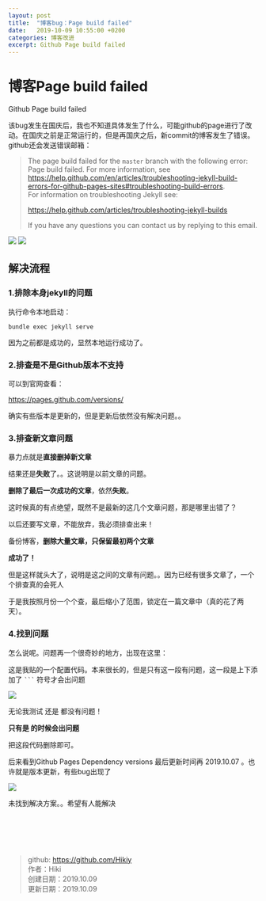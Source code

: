 ```yaml
---
layout: post
title:  "博客bug：Page build failed"
date:   2019-10-09 10:55:00 +0200
categories: 博客改进
excerpt: Github Page build failed
---
```


# 博客Page build failed

Github Page build failed

该bug发生在国庆后，我也不知道具体发生了什么，可能github的page进行了改动。在国庆之前是正常运行的，但是再国庆之后，新commit的博客发生了错误。github还会发送错误邮箱：

> The page build failed for the `master` branch with the following error:  
> Page build failed. For more information, see https://help.github.com/en/articles/troubleshooting-jekyll-build-errors-for-github-pages-sites#troubleshooting-build-errors.  
For information on troubleshooting Jekyll see:  
> 
>  https://help.github.com/articles/troubleshooting-jekyll-builds
>
> If you have any questions you can contact us by replying to this email.

![](https://hiki-blog.oss-cn-shenzhen.aliyuncs.com/githubio/bug/bug_20191009102748.png)
![](https://hiki-blog.oss-cn-shenzhen.aliyuncs.com/githubio/bug/bug_20191009104823.png?Expires=1570593017&OSSAccessKeyId=TMP.hVHzoQPphgabRGiuVhq38Pt5Qtj3VwWhUubzWVbjNiJtAaDBYAkqKaSoMTVC12gsYiRsCuaRU3BMpz5irzyTZVdAffYKFm3sbZkqdWHtK1iYeLEmSgKpHJRURgZbmc.tmp&Signature=pvzbyaT3D5FFxO%2FAbR2HqtpiLvk%3D)

## 解决流程

### 1.排除本身jekyll的问题

执行命令本地启动：

```
bundle exec jekyll serve
```

因为之前都是成功的，显然本地运行成功了。

### 2.排查是不是Github版本不支持

可以到官网查看：

https://pages.github.com/versions/

确实有些版本是更新的，但是更新后依然没有解决问题。。

### 3.排查新文章问题

暴力点就是**直接删掉新文章**

结果还是**失败**了。。这说明是以前文章的问题。

**删除了最后一次成功的文章**，依然**失败**。

这时候真的有点绝望，既然不是最新的这几个文章问题，那是哪里出错了？

以后还要写文章，不能放弃，我必须排查出来！

备份博客，**删除大量文章，只保留最初两个文章**

**成功了！**

但是这样就头大了，说明是这之间的文章有问题。。因为已经有很多文章了，一个个排查真的会死人

于是我按照月份一个个查，最后缩小了范围，锁定在一篇文章中（真的花了两天）。


### 4.找到问题

怎么说呢。问题再一个很奇妙的地方，出现在这里：

<!DOCTYPE configuration>

这是我贴的一个配置代码。本来很长的，但是只有这一段有问题，这一段是上下添加了 ` ``` ` 符号才会出问题

![](https://hiki-blog.oss-cn-shenzhen.aliyuncs.com/githubio/bug/bug_20191009105153.png?Expires=1570593133&OSSAccessKeyId=TMP.hVHzoQPphgabRGiuVhq38Pt5Qtj3VwWhUubzWVbjNiJtAaDBYAkqKaSoMTVC12gsYiRsCuaRU3BMpz5irzyTZVdAffYKFm3sbZkqdWHtK1iYeLEmSgKpHJRURgZbmc.tmp&Signature=ejLiijl3iaGham7Xoaxs8Fv0rF8%3D)

无论我测试 <!TYPE configuration> 还是 <!DOCTYPE config> 都没有问题！ 

**只有是 <!DOCTYPE configuration> 的时候会出问题**

把这段代码删除即可。

后来看到Github Pages Dependency versions 最后更新时间再 2019.10.07 。也许就是版本更新，有些bug出现了

![](https://hiki-blog.oss-cn-shenzhen.aliyuncs.com/githubio/bug/bug_20191009110106.png?Expires=1570594869&OSSAccessKeyId=TMP.hVHzoQPphgabRGiuVhq38Pt5Qtj3VwWhUubzWVbjNiJtAaDBYAkqKaSoMTVC12gsYiRsCuaRU3BMpz5irzyTZVdAffYKFm3sbZkqdWHtK1iYeLEmSgKpHJRURgZbmc.tmp&Signature=cU3Biodw84sTRAP3h4EBV7w1UMI%3D)

未找到解决方案。。希望有人能解决

<br /><br /><br /><br />
> github: https://github.com/Hikiy  
> 作者：Hiki  
> 创建日期：2019.10.09  
> 更新日期：2019.10.09